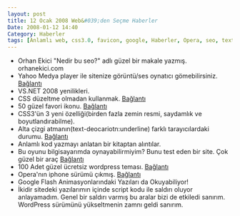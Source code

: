 ```yaml
---
layout: post
title: 12 Ocak 2008 Web&#039;den Seçme Haberler
Date: 2008-01-12 14:40
Category: Haberler
tags: [Anlamlı web, css3.0, favicon, google, Haberler, Opera, seo, text-decoration, vs.net, WordPress, yahoo]
---
```


-   Orhan Ekici "Nedir bu seo?" adlı güzel bir makale yazmış. orhanekici.com
-   Yahoo Medya player ile sitenize görüntü/ses oynatıcı gömebilirsiniz.
    [Bağlantı][1]
-   VS.NET 2008 yenilikleri.
-   CSS düzeltme olmadan kullanmak. [Bağlantı][3]
-   50 güzel favori ikonu. [Bağlantı][4]
-   CSS3'ün 3 yeni özelliği(birden fazla zemin resmi, saydamlık ve
    boyutlandırabilme). 
-   Alta çizgi atmanın(text-deocariotn:underline) farklı tarayıcılardaki
    durumu. [Bağlantı][6]
-   Anlamlı kod yazmayı anlatan bir kitaptan alıntılar.
-   Bu oyunu bilgisayarımda oynayabilirmiyim? Bunu test eden bir site.
    Çok güzel bir araç [Bağlantı][8]
-   100 Adet güzel ücretsiz wordpress teması. [Bağlantı][9]
-   Opera'nın iphone sürümü çıkmış. [Bağlantı][10]
-   Google Flash Animasyonlarındaki Yazıları da Okuyabiliyor!
-   İkidir sitedeki yazılarımın içinde script kodu ile saldırı oluyor
    anlayamadım. Genel bir saldırı varmış bu aralar bizi de etkiledi
    sanırım. WordPress sürümünü yükseltmenin zamnı geldi sanırım.


  [1]: http://developer.yahoo.com/mediaplayer/ "görüntü oynatıcı"
  [3]: http://www.digital-web.com/articles/CSS_not_hacks/ "css hack"
  [4]: http://www.smashingmagazine.com/2008/01/01/favicons-episode-5-the-delicate-beauties/
    "favicon"
  [6]: http://www.onderhond.com/blog/work/underlining-inconsistency
    "altını çiz"
  [8]: http://www.systemrequirementslab.com/referrer/srtest "oyun testi"
  [9]: http://www.smashingmagazine.com/2008/01/08/100-excellent-free-high-quality-wordpress-themes/
    "100 güzel wordpress"
  [10]: http://www.favbrowser.com/opera-browser-iphone-edition/
    "opera iphone"